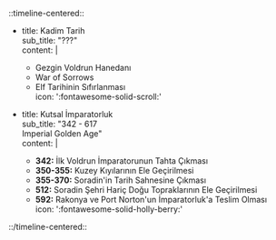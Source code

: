 ::timeline-centered::  

- title: Kadim Tarih  
  sub_title: "???"  
  content: |  
    - Gezgin Voldrun Hanedanı  
    - War of Sorrows  
    - Elf Tarihinin Sıfırlanması  
  icon: ':fontawesome-solid-scroll:'  

- title: Kutsal İmparatorluk  
  sub_title: "342 - 617<br>Imperial Golden Age"  
  content: |  
    - **342:** İlk Voldrun İmparatorunun Tahta Çıkması  
    - **350-355:** Kuzey Kıyılarının Ele Geçirilmesi  
    - **355-370:** Soradin'in Tarih Sahnesine Çıkması  
    - **512:** Soradin Şehri Hariç Doğu Topraklarının Ele Geçirilmesi  
    - **592:** Rakonya ve Port Norton'un İmparatorluk'a Teslim Olması  
  icon: ':fontawesome-solid-holly-berry:'  
  
::/timeline-centered::
